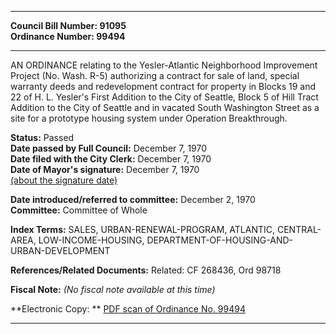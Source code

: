 * * * * *  
  
**Council Bill Number: [](#h0)[](#h2)91095**   
**Ordinance Number: 99494**  
  
* * * * *  
  
AN ORDINANCE relating to the Yesler-Atlantic Neighborhood Improvement Project (No. Wash. R-5) authorizing a contract for sale of land, special warranty deeds and redevelopment contract for property in Blocks 19 and 22 of H. L. Yesler's First Addition to the City of Seattle, Block 5 of Hill Tract Addition to the City of Seattle and in vacated South Washington Street as a site for a prototype housing system under Operation Breakthrough.  
  
**Status:** Passed   
**Date passed by Full Council:** December 7, 1970   
**Date filed with the City Clerk:** December 7, 1970   
**Date of Mayor's signature:** December 7, 1970   
[(about the signature date)](/~public/approvaldate.htm)   
  
  
**Date introduced/referred to committee:** December 2, 1970   
**Committee:** Committee of Whole   
  
**Index Terms:** SALES, URBAN-RENEWAL-PROGRAM, ATLANTIC, CENTRAL-AREA, LOW-INCOME-HOUSING, DEPARTMENT-OF-HOUSING-AND-URBAN-DEVELOPMENT  
  
**References/Related Documents:** Related: CF 268436, Ord 98718  
  
**Fiscal Note:** *(No fiscal note available at this time)*  
  
**Electronic Copy: ** [PDF scan of Ordinance No. 99494](/~archives/Ordinances/Ord_99494.pdf)  
  
* * * * *  
